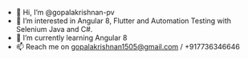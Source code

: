 - 👋 Hi, I’m @gopalakrishnan-pv
- 👀 I’m interested in Angular 8, Flutter and Automation Testing with Selenium Java and C#.
- 🌱 I’m currently learning Angular 8
- 📫 Reach me on gopalakrishnan1505@gmail.com / +917736346646

<!---
gopalakrishnan-pv/gopalakrishnan-pv is a ✨ special ✨ repository because its `README.md` (this file) appears on your GitHub profile.
You can click the Preview link to take a look at your changes.
--->
